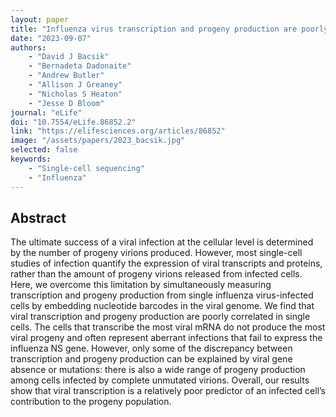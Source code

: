 ```yaml
---
layout: paper
title: "Influenza virus transcription and progeny production are poorly correlated in single cells"
date: "2023-09-07"
authors: 
    - "David J Bacsik"
    - "Bernadeta Dadonaite"
    - "Andrew Butler"
    - "Allison J Greaney"
    - "Nicholas S Heaton"
    - "Jesse D Bloom"
journal: "eLife"
doi: "10.7554/eLife.86852.2"
link: "https://elifesciences.org/articles/86852"
image: "/assets/papers/2023_bacsik.jpg"
selected: false
keywords:
    - "Single-cell sequencing"
    - "Influenza"
---
```


## Abstract

The ultimate success of a viral infection at the cellular level is determined by the number of progeny virions produced. However, most single-cell studies of infection quantify the expression of viral transcripts and proteins, rather than the amount of progeny virions released from infected cells. Here, we overcome this limitation by simultaneously measuring transcription and progeny production from single influenza virus-infected cells by embedding nucleotide barcodes in the viral genome. We find that viral transcription and progeny production are poorly correlated in single cells. The cells that transcribe the most viral mRNA do not produce the most viral progeny and often represent aberrant infections that fail to express the influenza NS gene. However, only some of the discrepancy between transcription and progeny production can be explained by viral gene absence or mutations: there is also a wide range of progeny production among cells infected by complete unmutated virions. Overall, our results show that viral transcription is a relatively poor predictor of an infected cell’s contribution to the progeny population.
